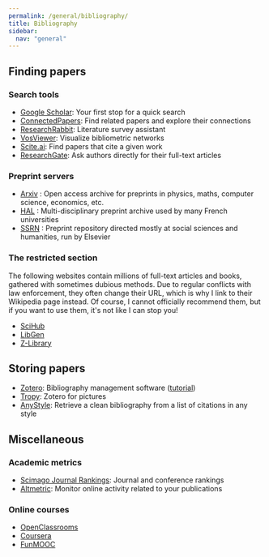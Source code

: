 ```yaml
---
permalink: /general/bibliography/
title: Bibliography
sidebar:
  nav: "general"
---
```


## Finding papers

### Search tools

- [Google Scholar](https://scholar.google.com/): Your first stop for a quick search
- [ConnectedPapers](https://www.connectedpapers.com/): Find related papers and explore their connections
- [ResearchRabbit](https://www.researchrabbit.ai/): Literature survey assistant
- [VosViewer](https://www.vosviewer.com/): Visualize bibliometric networks
- [Scite.ai](https://scite.ai/): Find papers that cite a given work
- [ResearchGate](https://www.researchgate.net/): Ask authors directly for their full-text articles

### Preprint servers

- [Arxiv](https://arxiv.org/) : Open access archive for preprints in physics, maths, computer science, economics, etc.
- [HAL](https://hal.archives-ouvertes.fr/) : Multi-disciplinary preprint archive used by many French universities
- [SSRN](https://www.ssrn.com/) : Preprint repository directed mostly at social sciences and humanities, run by Elsevier

### The restricted section

The following websites contain millions of full-text articles and books, gathered with sometimes dubious methods. Due to regular conflicts with law enforcement, they often change their URL, which is why I link to their Wikipedia page instead. Of course, I cannot officially recommend them, but if you want to use them, it's not like I can stop you!

- [SciHub](https://en.wikipedia.org/wiki/Sci-Hub)
- [LibGen](https://en.wikipedia.org/wiki/Library_Genesis)
- [Z-Library](https://en.wikipedia.org/wiki/Z-Library)

## Storing papers

- [Zotero](https://www.zotero.org/): Bibliography management software ([tutorial](../../tutorials/zotero))
- [Tropy](https://tropy.org/): Zotero for pictures
- [AnyStyle](https://anystyle.io/): Retrieve a clean bibliography from a list of citations in any style

## Miscellaneous

### Academic metrics

- [Scimago Journal Rankings](https://www.scimagojr.com/): Journal and conference rankings
- [Altmetric](https://www.altmetric.com/): Monitor online activity related to your publications

### Online courses

- [OpenClassrooms](https://openclassrooms.com/en/)
- [Coursera](https://www.coursera.org/)
- [FunMOOC](https://www.fun-mooc.fr/en/)
